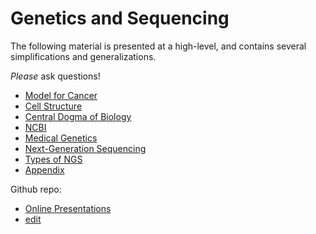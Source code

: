 # Genetics and Sequencing



The following material is presented at a high-level, and contains several simplifications and generalizations. 



*Please* ask questions!

 

* [Model for Cancer](01-model-for-cancer.md)
* [Cell Structure](02-Cell-Structure.md) 
* [Central Dogma of Biology](03-Central-Dogma.md) 
* [NCBI](04-NCBI.md) 
* [Medical Genetics](05-Medical-Genetics.md) 
* [Next-Generation Sequencing](06-Next-Generation-Sequencing.md) 
* [Types of NGS](07-Types-of-NGS.md)
* [Appendix](08-Appendix.md) 




Github repo:
* [Online Presentations](https://cbiit.github.io/brownbag-science/01-genetics-and-sequencing/)
* [edit](https://github.com/CBIIT/brownbag-science/tree/main/01-genetics-and-sequencing)
